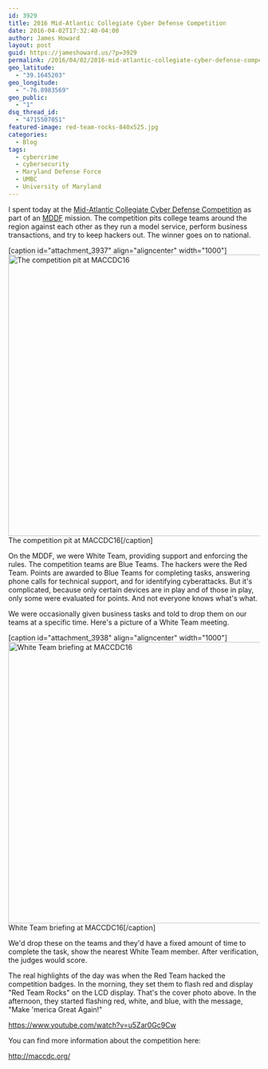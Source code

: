 ```yaml
---
id: 3929
title: 2016 Mid-Atlantic Collegiate Cyber Defense Competition
date: 2016-04-02T17:32:40-04:00
author: James Howard
layout: post
guid: https://jameshoward.us/?p=3929
permalink: /2016/04/02/2016-mid-atlantic-collegiate-cyber-defense-competition/
geo_latitude:
  - "39.1645203"
geo_longitude:
  - "-76.8983569"
geo_public:
  - "1"
dsq_thread_id:
  - "4715507051"
featured-image: red-team-rocks-840x525.jpg
categories:
  - Blog
tags:
  - cybercrime
  - cybersecurity
  - Maryland Defense Force
  - UMBC
  - University of Maryland
---
```

I spent today at the [Mid-Atlantic Collegiate Cyber Defense Competition](http://maccdc.org/) as part of an [MDDF](http://mddf.maryland.gov/) mission.  The competition pits college teams around the region against each other as they run a model service, perform business transactions, and try to keep hackers out.  The winner goes on to national.

[caption id="attachment_3937" align="aligncenter" width="1000"]<img src="https://jameshoward.us/wp-content/uploads/2016/04/competition-pit.jpg" alt="The competition pit at MACCDC16" width="1000" height="563" class="size-full wp-image-3937" /> The competition pit at MACCDC16[/caption]

On the MDDF, we were White Team, providing support and enforcing the rules.  The competition teams are Blue Teams.  The hackers were the Red Team.  Points are awarded to Blue Teams for completing tasks, answering phone calls for technical support, and for identifying cyberattacks.  But it's complicated, because only certain devices are in play and of those in play, only some were evaluated for points.  And not everyone knows what's what.

We were occasionally given business tasks and told to drop them on our teams at a specific time.  Here's a picture of a White Team meeting.  

[caption id="attachment_3938" align="aligncenter" width="1000"]<img src="https://jameshoward.us/wp-content/uploads/2016/04/injections.jpg" alt="White Team briefing at MACCDC16" width="1000" height="563" class="size-full wp-image-3938" /> White Team briefing at MACCDC16[/caption]

We'd drop these on the teams and they'd have a fixed amount of time to complete the task, show the nearest White Team member. After verification, the judges would score.

The real highlights of the day was when the Red Team hacked the competition badges.  In the morning, they set them to flash red and display "Red Team Rocks" on the LCD display.  That's the cover photo above.  In the afternoon, they started flashing red, white, and blue, with the message, "Make 'merica Great Again!"

  https://www.youtube.com/watch?v=u5Zar0Gc9Cw

You can find more information about the competition here:

  http://maccdc.org/
